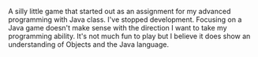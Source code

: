 A silly little game that started out as an assignment for my advanced programming with Java class. I've stopped development.
Focusing on a Java game doesn't make sense with the direction I want to take my programming ability.
It's not much fun to play but I believe it does show an understanding of Objects and the Java language.
